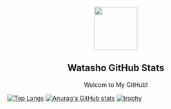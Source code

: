 <p align="center">
 <img width="100px" src="https://user-images.githubusercontent.com/34031637/176423888-84eda982-3fe6-4f73-94fc-85f45abf1878.png"　 align="center"/>

 <h2 align="center">Watasho GitHub Stats</h2>
 <p align="center">Welcom to My GitHub!</p>
</p>

[![Top Langs](https://github-readme-stats.vercel.app/api/top-langs/?username=watasho358&layout=compact&langs_count=10)](https://github.com/watasho358/watasho358)
[![Anurag's GitHub stats](https://github-readme-stats.vercel.app/api?username=watasho358&count_private=true&show_icons=true&hide_title=true)](https://github.com/watasho358/github-readme-stats)
[![trophy](https://github-profile-trophy.vercel.app/?username=watasho358&rank=-?&margin-w=5&margin-h=5&no-frame=true)](https://github.com/ryo-ma/github-profile-trophy)
